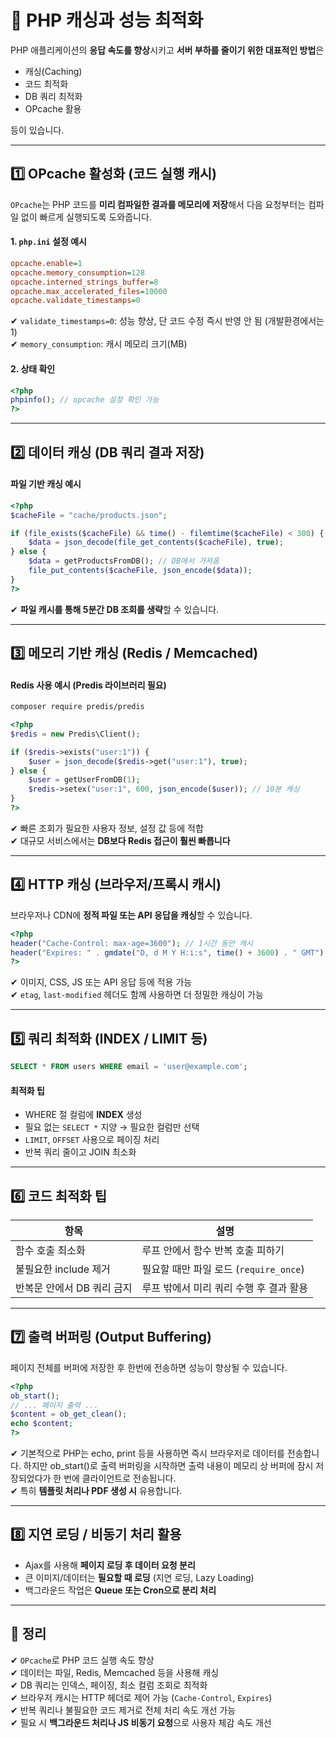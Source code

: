 # 🚀 PHP 캐싱과 성능 최적화

PHP 애플리케이션의 **응답 속도를 향상**시키고 **서버 부하를 줄이기 위한 대표적인 방법**은  
- 캐싱(Caching)  
- 코드 최적화  
- DB 쿼리 최적화  
- OPcache 활용

등이 있습니다.

---

## 1️⃣ OPcache 활성화 (코드 실행 캐시)

`OPcache`는 PHP 코드를 **미리 컴파일한 결과를 메모리에 저장**해서 다음 요청부터는 컴파일 없이 빠르게 실행되도록 도와줍니다.

#### 1. `php.ini` 설정 예시

```ini
opcache.enable=1
opcache.memory_consumption=128
opcache.interned_strings_buffer=8
opcache.max_accelerated_files=10000
opcache.validate_timestamps=0
```

✔ `validate_timestamps=0`: 성능 향상, 단 코드 수정 즉시 반영 안 됨 (개발환경에서는 1)  
✔ `memory_consumption`: 캐시 메모리 크기(MB)  

#### 2.  상태 확인

```php
<?php
phpinfo(); // opcache 설정 확인 가능
?>
```

---

## 2️⃣ 데이터 캐싱 (DB 쿼리 결과 저장)

#### 파일 기반 캐싱 예시

```php
<?php
$cacheFile = "cache/products.json";

if (file_exists($cacheFile) && time() - filemtime($cacheFile) < 300) {
    $data = json_decode(file_get_contents($cacheFile), true);
} else {
    $data = getProductsFromDB(); // DB에서 가져옴
    file_put_contents($cacheFile, json_encode($data));
}
?>
```

✔ **파일 캐시를 통해 5분간 DB 조회를 생략**할 수 있습니다.

---

## 3️⃣ 메모리 기반 캐싱 (Redis / Memcached)

#### Redis 사용 예시 (Predis 라이브러리 필요)

```bash
composer require predis/predis
```

```php
<?php
$redis = new Predis\Client();

if ($redis->exists("user:1")) {
    $user = json_decode($redis->get("user:1"), true);
} else {
    $user = getUserFromDB(1);
    $redis->setex("user:1", 600, json_encode($user)); // 10분 캐싱
}
?>
```

✔ 빠른 조회가 필요한 사용자 정보, 설정 값 등에 적합  
✔ 대규모 서비스에서는 **DB보다 Redis 접근이 훨씬 빠릅니다**  

---

## 4️⃣ HTTP 캐싱 (브라우저/프록시 캐시)

브라우저나 CDN에 **정적 파일 또는 API 응답을 캐싱**할 수 있습니다.

```php
<?php
header("Cache-Control: max-age=3600"); // 1시간 동안 캐시
header("Expires: " . gmdate("D, d M Y H:i:s", time() + 3600) . " GMT");
?>
```

✔ 이미지, CSS, JS 또는 API 응답 등에 적용 가능  
✔ `etag`, `last-modified` 헤더도 함께 사용하면 더 정밀한 캐싱이 가능  

---

## 5️⃣ 쿼리 최적화 (INDEX / LIMIT 등)

```sql
SELECT * FROM users WHERE email = 'user@example.com';
```

#### 최적화 팁

- WHERE 절 컬럼에 **INDEX** 생성
- 필요 없는 `SELECT *` 지양 → 필요한 컬럼만 선택
- `LIMIT`, `OFFSET` 사용으로 페이징 처리
- 반복 쿼리 줄이고 JOIN 최소화

---

## 6️⃣ 코드 최적화 팁

| 항목                    | 설명 |
|-------------------------|------|
| 함수 호출 최소화        | 루프 안에서 함수 반복 호출 피하기 |
| 불필요한 include 제거   | 필요할 때만 파일 로드 (`require_once`) |
| 반복문 안에서 DB 쿼리 금지| 루프 밖에서 미리 쿼리 수행 후 결과 활용 |

---

## 7️⃣ 출력 버퍼링 (Output Buffering)

페이지 전체를 버퍼에 저장한 후 한번에 전송하면 성능이 향상될 수 있습니다.

```php
<?php
ob_start();
// ... 페이지 출력 ...
$content = ob_get_clean();
echo $content;
?>
```

✔ 기본적으로 PHP는 echo, print 등을 사용하면 즉시 브라우저로 데이터를 전송합니다. 하지만 ob_start()로 출력 버퍼링을 시작하면 출력 내용이 메모리 상 버퍼에 잠시 저장되었다가 한 번에 클라이언트로 전송됩니다.  
✔ 특히 **템플릿 처리나 PDF 생성 시** 유용합니다.

---

## 8️⃣ 지연 로딩 / 비동기 처리 활용

- Ajax를 사용해 **페이지 로딩 후 데이터 요청 분리**
- 큰 이미지/데이터는 **필요할 때 로딩** (지연 로딩, Lazy Loading)
- 백그라운드 작업은 **Queue 또는 Cron으로 분리 처리**

---

## 🎯 정리

✔ `OPcache`로 PHP 코드 실행 속도 향상  
✔ 데이터는 파일, Redis, Memcached 등을 사용해 캐싱  
✔ DB 쿼리는 인덱스, 페이징, 최소 컬럼 조회로 최적화  
✔ 브라우저 캐시는 HTTP 헤더로 제어 가능 (`Cache-Control`, `Expires`)  
✔ 반복 쿼리나 불필요한 코드 제거로 전체 처리 속도 개선 가능  
✔ 필요 시 **백그라운드 처리나 JS 비동기 요청**으로 사용자 체감 속도 개선

